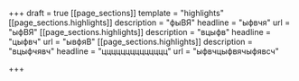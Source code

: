+++
draft = true
[[page_sections]]
template = "highlights"
[[page_sections.highlights]]
description = "фыВЯ"
headline = "ыфвчя"
url = "ыфВЯ"
[[page_sections.highlights]]
description = "вцыфв"
headline = "цыфвч"
url = "ывфяВ"
[[page_sections.highlights]]
description = "вцыфчявч"
headline = "цццццццццццццц"
url = "ыфвчцыфвячыфявсч"

+++
